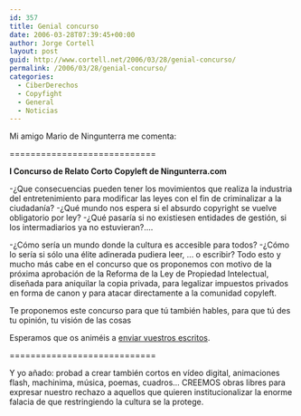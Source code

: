 ```yaml
---
id: 357
title: Genial concurso
date: 2006-03-28T07:39:45+00:00
author: Jorge Cortell
layout: post
guid: http://www.cortell.net/2006/03/28/genial-concurso/
permalink: /2006/03/28/genial-concurso/
categories:
  - CiberDerechos
  - Copyfight
  - General
  - Noticias
---
```

Mi amigo Mario de Ningunterra me comenta:

============================

**I Concurso de Relato Corto Copyleft de Ningunterra.com**

-¿Que consecuencias pueden tener los movimientos que realiza la industria del entretenimiento para modificar las leyes con el fin de criminalizar a la ciudadaní­a? -¿Qué mundo nos espera si el absurdo copyright se vuelve obligatorio por ley? -¿Qué pasarí­a si no existiesen entidades de gestión, si los intermadiarios ya no estuvieran?....

-¿Cómo serí­a un mundo donde la cultura es accesible para todos? -¿Cómo lo serí­a si sólo una élite adinerada pudiera leer, ... o escribir? Todo esto y mucho más cabe en el concurso que os proponemos con motivo de la próxima aprobación de la Reforma de la Ley de Propiedad Intelectual, diseñada para aniquilar la copia privada, para legalizar impuestos privados en forma de canon y para atacar directamente a la comunidad copyleft.

Te proponemos este concurso para que tú también hables, para que tú des tu opinión, tu visión de las cosas

Esperamos que os animéis a [enviar vuestros escritos](http://www.ningunterra.com/modules.php?name=Content&pa=showpage&pid=6).

============================

Y yo añado: probad a crear también cortos en ví­deo digital, animaciones flash, machinima, música, poemas, cuadros... CREEMOS obras libres para expresar nuestro rechazo a aquellos que quieren institucionalizar la enorme falacia de que restringiendo la cultura se la protege.